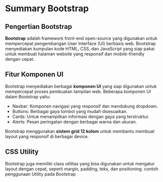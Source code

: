 # Summary Bootstrap

## Pengertian Bootstrap

**Bootstrap** adalah framework front-end open-source yang digunakan untuk mempercepat pengembangan User Interface (UI) berbasis web. Bootstrap menyediakan kumpulan kode HTML, CSS, dan JavaScript yang siap pakai untuk membuat halaman website yang responsif dan mobile-friendly dengan cepat.

## Fitur Komponen UI

Bootstrap menyediakan berbagai **komponen UI** yang siap digunakan untuk mempercepat proses pembuatan tampilan web. Beberapa komponen UI dalam Bootstrap yaitu:

- Navbar: Komponen navigasi yang responsif dan mendukung dropdown.
- Buttons: Berbagai gaya tombol yang mudah disesuaikan.
- Cards: Untuk menampilkan informasi dengan gaya yang terstruktur.
- Alerts: Pesan peringatan dengan berbagai warna dan ukuran.

Bootstrap menggunakan **sistem grid 12 kolom** untuk membantu membuat layout yang responsif di berbagai device.

## CSS Utility

Bootstrap juga memiliki class utilitas yang bisa digunakan untuk mengatur layout dengan cepat, seperti margin, padding, teks, dan positioning. contoh penggunaan Utility pada Bootstrap

```<div class="text-center p-5 bg-light">Teks berada di tengah dengan padding</div>

```
